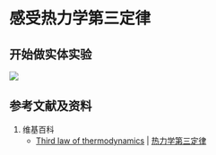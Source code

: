 # 感受热力学第三定律

## 开始做实体实验

![](/images/能量/热力学能量/感受热力学第三定律/1a1.jpg)

## 参考文献及资料

1. 维基百科
	- [Third law of thermodynamics](https://en.wikipedia.org/wiki/Third_law_of_thermodynamics) | [热力学第三定律](https://zh.wikipedia.org/wiki/热力学第三定律)